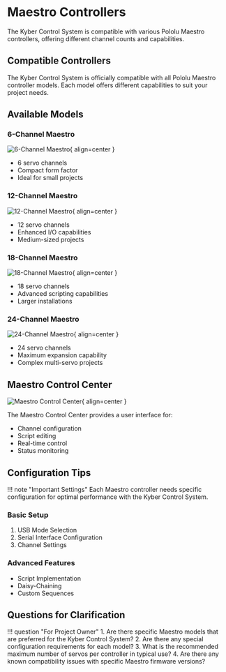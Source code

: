 # Maestro Controllers

The Kyber Control System is compatible with various Pololu Maestro controllers, offering different channel counts and capabilities.

## Compatible Controllers

The Kyber Control System is officially compatible with all Pololu Maestro controller models. Each model offers different capabilities to suit your project needs.

## Available Models

### 6-Channel Maestro
![6-Channel Maestro](../../assets/maestros/maestro_6channel_pinout.jpg){ align=center }

- 6 servo channels
- Compact form factor
- Ideal for small projects

### 12-Channel Maestro
![12-Channel Maestro](../../assets/maestros/maestro_12channel_pinout.jpg){ align=center }

- 12 servo channels
- Enhanced I/O capabilities
- Medium-sized projects

### 18-Channel Maestro
![18-Channel Maestro](../../assets/maestros/maestro_18channel_pinout.jpg){ align=center }

- 18 servo channels
- Advanced scripting capabilities
- Larger installations

### 24-Channel Maestro
![24-Channel Maestro](../../assets/maestros/maestro_24channel_pinout.jpg){ align=center }

- 24 servo channels
- Maximum expansion capability
- Complex multi-servo projects

## Maestro Control Center

![Maestro Control Center](../../assets/maestros/maestro_control_center.jpg){ align=center }

The Maestro Control Center provides a user interface for:
- Channel configuration
- Script editing
- Real-time control
- Status monitoring

## Configuration Tips

!!! note "Important Settings"
    Each Maestro controller needs specific configuration for optimal performance with the Kyber Control System.

### Basic Setup
1. USB Mode Selection
2. Serial Interface Configuration
3. Channel Settings

### Advanced Features
- Script Implementation
- Daisy-Chaining
- Custom Sequences

## Questions for Clarification

!!! question "For Project Owner"
    1. Are there specific Maestro models that are preferred for the Kyber Control System?
    2. Are there any special configuration requirements for each model?
    3. What is the recommended maximum number of servos per controller in typical use?
    4. Are there any known compatibility issues with specific Maestro firmware versions?